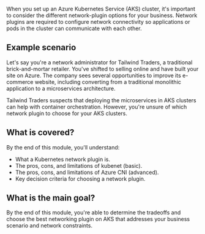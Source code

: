 When you set up an Azure Kubernetes Service (AKS) cluster, it's important to consider the different network-plugin options for your business. Network plugins are required to configure network connectivity so applications or pods in the cluster can communicate with each other.

## Example scenario

Let's say you're a network administrator for Tailwind Traders, a traditional brick-and-mortar retailer. You've shifted to selling online and have built your site on Azure. The company sees several opportunities to improve its e-commerce website, including converting from a traditional monolithic application to a microservices architecture.

Tailwind Traders suspects that deploying the microservices in AKS clusters can help with container orchestration. However, you're unsure of which network plugin to choose for your AKS clusters.

## What is covered?

By the end of this module, you'll understand:

* What a Kubernetes network plugin is.
* The pros, cons, and limitations of kubenet (basic).
* The pros, cons, and limitations of Azure CNI (advanced).
* Key decision criteria for choosing a network plugin.

## What is the main goal?

By the end of this module, you're able to determine the tradeoffs and choose the best networking plugin on AKS that addresses your business scenario and network constraints.
